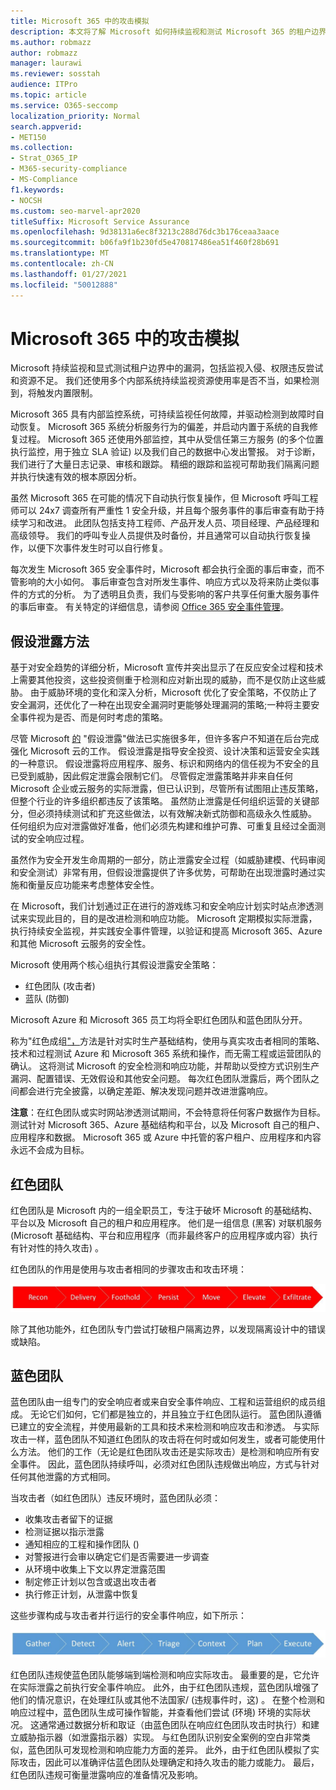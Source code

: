 ```yaml
---
title: Microsoft 365 中的攻击模拟
description: 本文将了解 Microsoft 如何持续监视和测试 Microsoft 365 的租户边界。
ms.author: robmazz
author: robmazz
manager: laurawi
ms.reviewer: sosstah
audience: ITPro
ms.topic: article
ms.service: O365-seccomp
localization_priority: Normal
search.appverid:
- MET150
ms.collection:
- Strat_O365_IP
- M365-security-compliance
- MS-Compliance
f1.keywords:
- NOCSH
ms.custom: seo-marvel-apr2020
titleSuffix: Microsoft Service Assurance
ms.openlocfilehash: 9d38131a6ec8f3213c288d76dc3b176ceaa3aace
ms.sourcegitcommit: b06fa9f1b230fd5e470817486ea51f460f28b691
ms.translationtype: MT
ms.contentlocale: zh-CN
ms.lasthandoff: 01/27/2021
ms.locfileid: "50012888"
---
```

# <a name="attack-simulation-in-microsoft-365"></a>Microsoft 365 中的攻击模拟

Microsoft 持续监视和显式测试租户边界中的漏洞，包括监视入侵、权限违反尝试和资源不足。 我们还使用多个内部系统持续监视资源使用率是否不当，如果检测到，将触发内置限制。

Microsoft 365 具有内部监控系统，可持续监视任何故障，并驱动检测到故障时自动恢复。 Microsoft 365 系统分析服务行为的偏差，并启动内置于系统的自我修复过程。 Microsoft 365 还使用外部监控，其中从受信任第三方服务 (的多个位置执行监控，用于独立 SLA 验证) 以及我们自己的数据中心发出警报。 对于诊断，我们进行了大量日志记录、审核和跟踪。 精细的跟踪和监视可帮助我们隔离问题并执行快速有效的根本原因分析。

虽然 Microsoft 365 在可能的情况下自动执行恢复操作，但 Microsoft 呼叫工程师可以 24x7 调查所有严重性 1 安全升级，并且每个服务事件的事后审查有助于持续学习和改进。 此团队包括支持工程师、产品开发人员、项目经理、产品经理和高级领导。 我们的呼叫专业人员提供及时备份，并且通常可以自动执行恢复操作，以便下次事件发生时可以自行修复。

每次发生 Microsoft 365 安全事件时，Microsoft 都会执行全面的事后审查，而不管影响的大小如何。 事后审查包含对所发生事件、响应方式以及将来防止类似事件的方式的分析。 为了透明且负责，我们与受影响的客户共享任何重大服务事件的事后审查。 有关特定的详细信息，请参阅 [Office 365 安全事件管理](https://aka.ms/Office365SIM)。

## <a name="assume-breach-methodology"></a>假设泄露方法

基于对安全趋势的详细分析，Microsoft 宣传并突出显示了在反应安全过程和技术上需要其他投资，这些投资侧重于检测和应对新出现的威胁，而不是仅防止这些威胁。 由于威胁环境的变化和深入分析，Microsoft 优化了安全策略，不仅防止了安全漏洞，还优化了一种在出现安全漏洞时更能够处理漏洞的策略;一种将主要安全事件视为是否、而是何时考虑的策略。

尽管 Microsoft [的](https://www.microsoft.com/TrustCenter/Security/default.aspx) "假设泄露"做法已实施很多年，但许多客户不知道在后台完成强化 Microsoft 云的工作。 假设泄露是指导安全投资、设计决策和运营安全实践的一种意识。 假设泄露将应用程序、服务、标识和网络内的信任视为不安全的且已受到威胁，因此假定泄露会限制它们。 尽管假定泄露策略并非来自任何 Microsoft 企业或云服务的实际泄露，但已认识到，尽管所有试图阻止违反策略，但整个行业的许多组织都违反了该策略。 虽然防止泄露是任何组织运营的关键部分，但必须持续测试和扩充这些做法，以有效解决新式防御和高级永久性威胁。 任何组织为应对泄露做好准备，他们必须先构建和维护可靠、可重复且经过全面测试的安全响应过程。

虽然作为安全开发生命周期的一部分，防止泄露安全过程（如威胁建模、代码审阅和安全测试）非常有用，但[](https://www.microsoft.com/securityengineering/sdl/)假设泄露提供了许多优势，可帮助在出现泄露时通过实施和衡量反应功能来考虑整体安全性。

在 Microsoft，我们计划通过正在进行的游戏练习和安全响应计划实时站点渗透测试来实现此目的，目的是改进检测和响应功能。 Microsoft 定期模拟实际泄露，执行持续安全监视，并实践安全事件管理，以验证和提高 Microsoft 365、Azure 和其他 Microsoft 云服务的安全性。

Microsoft 使用两个核心组执行其假设泄露安全策略：

- 红色团队 (攻击者) 
- 蓝队 (防御) 

Microsoft Azure 和 Microsoft 365 员工均将全职红色团队和蓝色团队分开。

称为"红色成组["，](https://go.microsoft.com/fwlink/?linkid=518599)方法是针对实时生产基础结构，使用与真实攻击者相同的策略、技术和过程测试 Azure 和 Microsoft 365 系统和操作，而无需工程或运营团队的确认。 这将测试 Microsoft 的安全检测和响应功能，并帮助以受控方式识别生产漏洞、配置错误、无效假设和其他安全问题。 每次红色团队泄露后，两个团队之间都会进行完全披露，以确定差距、解决发现问题并改进泄露响应。

**注意**：在红色团队或实时网站渗透测试期间，不会特意将任何客户数据作为目标。 测试针对 Microsoft 365、Azure 基础结构和平台，以及 Microsoft 自己的租户、应用程序和数据。 Microsoft 365 或 Azure 中托管的客户租户、应用程序和内容永远不会成为目标。

## <a name="red-teams"></a>红色团队

红色团队是 Microsoft 内的一组全职员工，专注于破坏 Microsoft 的基础结构、平台以及 Microsoft 自己的租户和应用程序。 他们是一组信息 (黑客) 对联机服务 (Microsoft 基础结构、平台和应用程序（而非最终客户的应用程序或内容）执行有针对性的持久攻击) 。

红色团队的作用是使用与攻击者相同的步骤攻击和攻击环境：

![泄露阶段](../media/office-365-isolation-breach-stages.png)

除了其他功能外，红色团队专门尝试打破租户隔离边界，以发现隔离设计中的错误或缺陷。

## <a name="blue-teams"></a>蓝色团队

蓝色团队由一组专门的安全响应者或来自安全事件响应、工程和运营组织的成员组成。 无论它们如何，它们都是独立的，并且独立于红色团队运行。 蓝色团队遵循已建立的安全流程，并使用最新的工具和技术来检测和响应攻击和渗透。 与实际攻击一样，蓝色团队不知道红色团队的攻击将在何时或如何发生，或者可能使用什么方法。 他们的工作（无论是红色团队攻击还是实际攻击）是检测和响应所有安全事件。 因此，蓝色团队持续呼叫，必须对红色团队违规做出响应，方式与针对任何其他泄露的方式相同。

当攻击者（如红色团队）违反环境时，蓝色团队必须：

- 收集攻击者留下的证据
- 检测证据以指示泄露
- 通知相应的工程和操作团队 () 
- 对警报进行会审以确定它们是否需要进一步调查
- 从环境中收集上下文以界定泄露范围
- 制定修正计划以包含或退出攻击者
- 执行修正计划，从泄露中恢复

这些步骤构成与攻击者并行运行的安全事件响应，如下所示：

![泄露响应阶段](../media/office-365-isolation-breach-response-stages.png)

红色团队违规使蓝色团队能够端到端检测和响应实际攻击。 最重要的是，它允许在实际泄露之前执行安全事件响应。 此外，由于红色团队违规，蓝色团队增强了他们的情况意识，在处理红队或其他不法国家/ (违规事件时，这) 。 在整个检测和响应过程中，蓝色团队生成可操作智能，并查看他们尝试 (环境) 环境的实际状况。 这通常通过数据分析和取证（由蓝色团队在响应红色团队攻击时执行）和建立威胁指示器（如泄露指示器）实现。 与红色团队识别安全案例的空白非常类似，蓝色团队可发现检测和响应能力方面的差异。 此外，由于红色团队模拟了实际攻击，因此可以准确评估蓝色团队处理确定和持久攻击的能力或能力。 最后，红色团队违规可衡量泄露响应的准备情况及影响。
